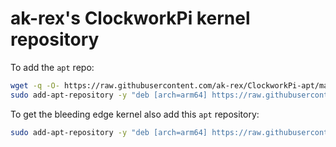 # ak-rex's ClockworkPi kernel repository

To add the `apt` repo:

```bash
wget -q -O- https://raw.githubusercontent.com/ak-rex/ClockworkPi-apt/main/bookworm/KEY.gpg | gpg --dearmor | sudo tee /etc/apt/trusted.gpg.d/ak-rex.gpg
sudo add-apt-repository -y "deb [arch=arm64] https://raw.githubusercontent.com/ak-rex/ClockworkPi-apt/main/bookworm stable main"
```

To get the bleeding edge kernel also add this `apt` repository:

```bash
sudo add-apt-repository -y "deb [arch=arm64] https://raw.githubusercontent.com/ak-rex/ClockworkPi-apt/main/bleeding bleeding main"
```

